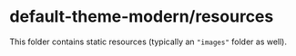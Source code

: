 # default-theme-modern/resources

This folder contains static resources (typically an `"images"` folder as well).
